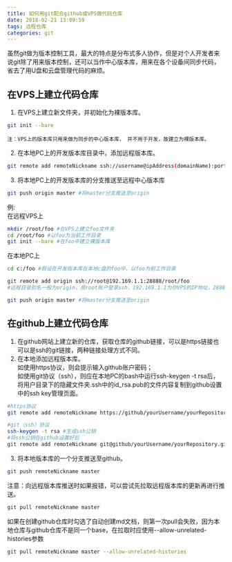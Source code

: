 ```yaml
---
title: 如何用git配合github或VPS做代码仓库
date: 2018-02-21 13:09:59
tags: 远程仓库
categories: git
---
```

虽然git做为版本控制工具，最大的特点是分布式多人协作，但是对个人开发者来说git除了用来版本控制，还可以当作中心版本库，用来在各个设备间同步代码，省去了用U盘和云盘管理代码的麻烦。
<!-- more -->
## 在VPS上建立代码仓库
1. 在VPS上建立新文件夹，并初始化为裸版本库。
```bash
git init --bare
```

    注：VPS上的版本库只用来做为同步的中心版本库， 并不用于开发，故建立为裸版本库。

2. 在本地PC上的开发版本库目录中，添加远程版本库。
```bash
git remote add remoteNickname ssh://username@ipAddress(domainName):port/fileAddress
```
3. 将本地PC上的开发版本库的分支推送至远程中心版本库
```bash
git push origin master #将master分支推送至origin
```

例:  
在远程VPS上
```bash
mkdir /root/foo #在VPS上建立foo文件夹
cd /root/foo #以foo为当前工作目录
git init --bare #在foo中建立裸版本库
```
在本地PC上
```bash
cd c:/foo #假设在开发版本库在本地c盘的foo中，以foo为前工作目录

git remote add origin ssh://root@192.169.1.1:28888/root/foo
#远程目录别名一般为origin，用root账户登录ssh，192.169.1.1为你VPS的IP地址，28888为你的ssh端口，/root/foo则是第1步中裸版本库的文件地址

git push origin master #将master分支推送至origin
```
## 在github上建立代码仓库
1. 在github网站上建立新的仓库，获取仓库的github链接，可以是https链接也可以是ssh的git链接，两种链接处理方式不同。
2. 在本地添加远程版本库。  
如使用https协议，则会提示输入github账户密码；  
如使用git协议（ssh），则应在本地PC的bash中运行ssh-keygen -t rsa后，将用户目录下的隐藏文件夹.ssh中的id_rsa.pub的文件内容复制到github设置中的ssh key管理页面。
```bash
#https协议
git remote add remoteNickname https://github/yourUsername/yourRepository.git

#git（ssh）协议
ssh-keygen -t rsa #生成ssh公钥
#将ssh公钥在github设置好后
git remote add remoteNickname git@github/yourUsername/yourRepository.git
```
3. 将本地版本库的一个分支推送至github。
```bash
git push remoteNickname master
```
注意：向远程版本库推送时如果报错，可以尝试先拉取远程版本库的更新再进行推送。
```bash
git pull remoteNickname master
```
如果在创建github仓库时勾选了自动创建md文档，则第一次pull会失败，因为本地仓库与github仓库不是同一个base，在拉取时应使用--allow-unrelated-histories参数
```bash
git pull remoteNickname master --allow-unrelated-histories
```